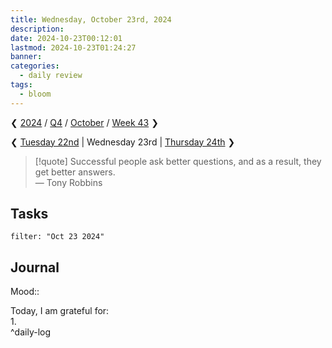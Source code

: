 ```yaml
---
title: Wednesday, October 23rd, 2024
description: 
date: 2024-10-23T00:12:01
lastmod: 2024-10-23T01:24:27
banner: 
categories:
  - daily review
tags:
  - bloom
---
```

❮ [2024](../../_index.md) / [Q4](Q4-2024.md) / [October](./_index.md) / [Week 43](../W43-2024.md) ❯  
  
❮ [Tuesday 22nd](22-10-2024.md) | Wednesday 23rd | [Thursday 24th](24-10-2024.md) ❯  
  
> [!quote] Successful people ask better questions, and as a result, they get better answers.  
> — Tony Robbins  
  
## Tasks  
  
```todoist    
filter: "Oct 23 2024"    
```  
  
## Journal  
  
Mood::  
  
Today, I am grateful for:  
1.   
^daily-log